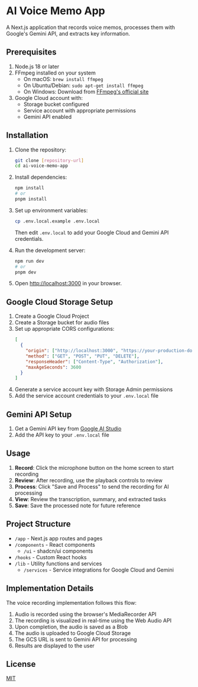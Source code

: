 # AI Voice Memo App

A Next.js application that records voice memos, processes them with Google's Gemini API, and extracts key information.

## Prerequisites

1. Node.js 18 or later
2. FFmpeg installed on your system
   - On macOS: `brew install ffmpeg`
   - On Ubuntu/Debian: `sudo apt-get install ffmpeg`
   - On Windows: Download from [FFmpeg's official site](https://ffmpeg.org/download.html)
3. Google Cloud account with:
   - Storage bucket configured
   - Service account with appropriate permissions
   - Gemini API enabled

## Installation

1. Clone the repository:
   ```bash
   git clone [repository-url]
   cd ai-voice-memo-app
   ```

2. Install dependencies:
   ```bash
   npm install
   # or
   pnpm install
   ```

3. Set up environment variables:
   ```bash
   cp .env.local.example .env.local
   ```
   Then edit `.env.local` to add your Google Cloud and Gemini API credentials.

4. Run the development server:
   ```bash
   npm run dev
   # or
   pnpm dev
   ```

5. Open [http://localhost:3000](http://localhost:3000) in your browser.

## Google Cloud Storage Setup

1. Create a Google Cloud Project
2. Create a Storage bucket for audio files
3. Set up appropriate CORS configurations:
   ```json
   [
     {
       "origin": ["http://localhost:3000", "https://your-production-domain.com"],
       "method": ["GET", "POST", "PUT", "DELETE"],
       "responseHeader": ["Content-Type", "Authorization"],
       "maxAgeSeconds": 3600
     }
   ]
   ```
4. Generate a service account key with Storage Admin permissions
5. Add the service account credentials to your `.env.local` file

## Gemini API Setup

1. Get a Gemini API key from [Google AI Studio](https://ai.google.dev/)
2. Add the API key to your `.env.local` file

## Usage

1. **Record**: Click the microphone button on the home screen to start recording
2. **Review**: After recording, use the playback controls to review
3. **Process**: Click "Save and Process" to send the recording for AI processing
4. **View**: Review the transcription, summary, and extracted tasks
5. **Save**: Save the processed note for future reference

## Project Structure

- `/app` - Next.js app routes and pages
- `/components` - React components
  - `/ui` - shadcn/ui components
- `/hooks` - Custom React hooks
- `/lib` - Utility functions and services
  - `/services` - Service integrations for Google Cloud and Gemini

## Implementation Details

The voice recording implementation follows this flow:

1. Audio is recorded using the browser's MediaRecorder API
2. The recording is visualized in real-time using the Web Audio API
3. Upon completion, the audio is saved as a Blob
4. The audio is uploaded to Google Cloud Storage
5. The GCS URL is sent to Gemini API for processing
6. Results are displayed to the user

## License

[MIT](LICENSE)